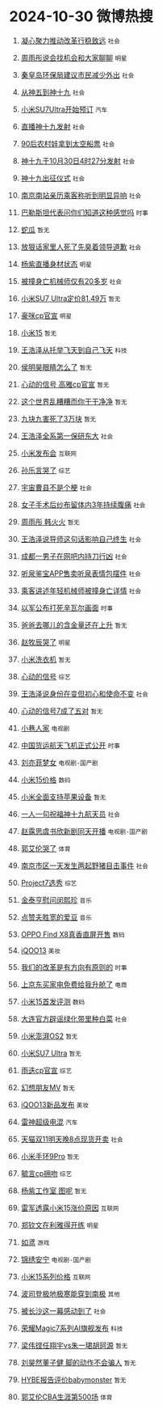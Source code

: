# 2024-10-30 微博热搜 
1. [凝心聚力推动改革行稳致远](https://m.weibo.cn/search?containerid=100103type%3D1%26t%3D10%26q%3D%23%E5%87%9D%E5%BF%83%E8%81%9A%E5%8A%9B%E6%8E%A8%E5%8A%A8%E6%94%B9%E9%9D%A9%E8%A1%8C%E7%A8%B3%E8%87%B4%E8%BF%9C%23&stream_entry_id=51&isnewpage=1&extparam=seat%3D1%26cate%3D10103%26q%3D%2523%25E5%2587%259D%25E5%25BF%2583%25E8%2581%259A%25E5%258A%259B%25E6%258E%25A8%25E5%258A%25A8%25E6%2594%25B9%25E9%259D%25A9%25E8%25A1%258C%25E7%25A8%25B3%25E8%2587%25B4%25E8%25BF%259C%2523%26dgr%3D0%26pos%3D0%26filter_type%3Drealtimehot%26stream_entry_id%3D51%26c_type%3D51%26display_time%3D1730229821%26pre_seqid%3D173022982194701241512137) `社会` 

2. [周雨彤说会找机会和大家聊聊](https://m.weibo.cn/search?containerid=100103type%3D1%26t%3D10%26q%3D%E5%91%A8%E9%9B%A8%E5%BD%A4%E8%AF%B4%E4%BC%9A%E6%89%BE%E6%9C%BA%E4%BC%9A%E5%92%8C%E5%A4%A7%E5%AE%B6%E8%81%8A%E8%81%8A&stream_entry_id=31&isnewpage=1&extparam=seat%3D1%26flag%3D2%26filter_type%3Drealtimehot%26c_type%3D31%26q%3D%25E5%2591%25A8%25E9%259B%25A8%25E5%25BD%25A4%25E8%25AF%25B4%25E4%25BC%259A%25E6%2589%25BE%25E6%259C%25BA%25E4%25BC%259A%25E5%2592%258C%25E5%25A4%25A7%25E5%25AE%25B6%25E8%2581%258A%25E8%2581%258A%26stream_entry_id%3D31%26cate%3D5001%26dgr%3D0%26realpos%3D1%26lcate%3D5001%26pos%3D0%26band_rank%3D1%26display_time%3D1730229821%26pre_seqid%3D173022982194701241512137) `明星` 

3. [秦皇岛环保局建议市民减少外出](https://m.weibo.cn/search?containerid=100103type%3D1%26t%3D10%26q%3D%23%E7%A7%A6%E7%9A%87%E5%B2%9B%E7%8E%AF%E4%BF%9D%E5%B1%80%E5%BB%BA%E8%AE%AE%E5%B8%82%E6%B0%91%E5%87%8F%E5%B0%91%E5%A4%96%E5%87%BA%23&stream_entry_id=31&isnewpage=1&extparam=seat%3D1%26flag%3D2%26filter_type%3Drealtimehot%26c_type%3D31%26q%3D%2523%25E7%25A7%25A6%25E7%259A%2587%25E5%25B2%259B%25E7%258E%25AF%25E4%25BF%259D%25E5%25B1%2580%25E5%25BB%25BA%25E8%25AE%25AE%25E5%25B8%2582%25E6%25B0%2591%25E5%2587%258F%25E5%25B0%2591%25E5%25A4%2596%25E5%2587%25BA%2523%26stream_entry_id%3D31%26cate%3D5001%26dgr%3D0%26realpos%3D2%26lcate%3D5001%26pos%3D1%26band_rank%3D2%26display_time%3D1730229821%26pre_seqid%3D173022982194701241512137) `社会` 

4. [从神五到神十九](https://m.weibo.cn/search?containerid=100103type%3D1%26t%3D10%26q%3D%23%E4%BB%8E%E7%A5%9E%E4%BA%94%E5%88%B0%E7%A5%9E%E5%8D%81%E4%B9%9D%23&stream_entry_id=31&isnewpage=1&extparam=seat%3D1%26flag%3D0%26filter_type%3Drealtimehot%26c_type%3D31%26q%3D%2523%25E4%25BB%258E%25E7%25A5%259E%25E4%25BA%2594%25E5%2588%25B0%25E7%25A5%259E%25E5%258D%2581%25E4%25B9%259D%2523%26stream_entry_id%3D31%26cate%3D5001%26dgr%3D0%26realpos%3D3%26lcate%3D5001%26pos%3D2%26band_rank%3D3%26display_time%3D1730229821%26pre_seqid%3D173022982194701241512137) `社会` 

5. [小米SU7Ultra开始预订](https://m.weibo.cn/search?containerid=100103type%3D1%26t%3D10%26q%3D%23%E5%B0%8F%E7%B1%B3SU7Ultra%E5%BC%80%E5%A7%8B%E9%A2%84%E8%AE%A2%23&stream_entry_id=31&isnewpage=1&extparam=seat%3D1%26topic_ad%3D1%26is_ad_pos%3D1%26filter_type%3Drealtimehot%26c_type%3D31%26adid%3D262510%26stream_entry_id%3D31%26cate%3D5001%26dgr%3D0%26lcate%3D5001%26q%3D%2523%25E5%25B0%258F%25E7%25B1%25B3SU7Ultra%25E5%25BC%2580%25E5%25A7%258B%25E9%25A2%2584%25E8%25AE%25A2%2523%26pos%3D3%26band_rank%3D4%26display_time%3D1730229821%26pre_seqid%3D173022982194701241512137) `汽车` 

6. [直播神十九发射](https://m.weibo.cn/search?containerid=100103type%3D1%26t%3D10%26q%3D%23%E7%9B%B4%E6%92%AD%E7%A5%9E%E5%8D%81%E4%B9%9D%E5%8F%91%E5%B0%84%23&stream_entry_id=31&isnewpage=1&extparam=seat%3D1%26flag%3D0%26filter_type%3Drealtimehot%26c_type%3D31%26q%3D%2523%25E7%259B%25B4%25E6%2592%25AD%25E7%25A5%259E%25E5%258D%2581%25E4%25B9%259D%25E5%258F%2591%25E5%25B0%2584%2523%26stream_entry_id%3D31%26cate%3D5001%26dgr%3D0%26realpos%3D4%26lcate%3D5001%26pos%3D4%26band_rank%3D4%26display_time%3D1730229821%26pre_seqid%3D173022982194701241512137) `社会` 

7. [90后农村娃拿到太空船票](https://m.weibo.cn/search?containerid=100103type%3D1%26t%3D10%26q%3D%2390%E5%90%8E%E5%86%9C%E6%9D%91%E5%A8%83%E6%8B%BF%E5%88%B0%E5%A4%AA%E7%A9%BA%E8%88%B9%E7%A5%A8%23&stream_entry_id=31&isnewpage=1&extparam=seat%3D1%26flag%3D0%26filter_type%3Drealtimehot%26c_type%3D31%26q%3D%252390%25E5%2590%258E%25E5%2586%259C%25E6%259D%2591%25E5%25A8%2583%25E6%258B%25BF%25E5%2588%25B0%25E5%25A4%25AA%25E7%25A9%25BA%25E8%2588%25B9%25E7%25A5%25A8%2523%26stream_entry_id%3D31%26cate%3D5001%26dgr%3D0%26realpos%3D5%26lcate%3D5001%26pos%3D5%26band_rank%3D5%26display_time%3D1730229821%26pre_seqid%3D173022982194701241512137) `社会` 

8. [神十九于10月30日4时27分发射](https://m.weibo.cn/search?containerid=100103type%3D1%26t%3D10%26q%3D%23%E7%A5%9E%E5%8D%81%E4%B9%9D%E4%BA%8E10%E6%9C%8830%E6%97%A54%E6%97%B627%E5%88%86%E5%8F%91%E5%B0%84%23&stream_entry_id=31&isnewpage=1&extparam=seat%3D1%26flag%3D0%26filter_type%3Drealtimehot%26c_type%3D31%26q%3D%2523%25E7%25A5%259E%25E5%258D%2581%25E4%25B9%259D%25E4%25BA%258E10%25E6%259C%258830%25E6%2597%25A54%25E6%2597%25B627%25E5%2588%2586%25E5%258F%2591%25E5%25B0%2584%2523%26stream_entry_id%3D31%26cate%3D5001%26dgr%3D0%26realpos%3D6%26lcate%3D5001%26pos%3D6%26band_rank%3D6%26display_time%3D1730229821%26pre_seqid%3D173022982194701241512137) `社会` 

9. [神十九出征仪式](https://m.weibo.cn/search?containerid=100103type%3D1%26t%3D10%26q%3D%23%E7%A5%9E%E5%8D%81%E4%B9%9D%E5%87%BA%E5%BE%81%E4%BB%AA%E5%BC%8F%23&stream_entry_id=31&isnewpage=1&extparam=seat%3D1%26flag%3D0%26filter_type%3Drealtimehot%26c_type%3D31%26q%3D%2523%25E7%25A5%259E%25E5%258D%2581%25E4%25B9%259D%25E5%2587%25BA%25E5%25BE%2581%25E4%25BB%25AA%25E5%25BC%258F%2523%26stream_entry_id%3D31%26cate%3D5001%26dgr%3D0%26realpos%3D7%26lcate%3D5001%26pos%3D7%26band_rank%3D7%26display_time%3D1730229821%26pre_seqid%3D173022982194701241512137) `社会` 

10. [南京南站亲历乘客称听到明显异响](https://m.weibo.cn/search?containerid=100103type%3D1%26t%3D10%26q%3D%23%E5%8D%97%E4%BA%AC%E5%8D%97%E7%AB%99%E4%BA%B2%E5%8E%86%E4%B9%98%E5%AE%A2%E7%A7%B0%E5%90%AC%E5%88%B0%E6%98%8E%E6%98%BE%E5%BC%82%E5%93%8D%23&stream_entry_id=31&isnewpage=1&extparam=seat%3D1%26flag%3D0%26filter_type%3Drealtimehot%26c_type%3D31%26q%3D%2523%25E5%258D%2597%25E4%25BA%25AC%25E5%258D%2597%25E7%25AB%2599%25E4%25BA%25B2%25E5%258E%2586%25E4%25B9%2598%25E5%25AE%25A2%25E7%25A7%25B0%25E5%2590%25AC%25E5%2588%25B0%25E6%2598%258E%25E6%2598%25BE%25E5%25BC%2582%25E5%2593%258D%2523%26stream_entry_id%3D31%26cate%3D5001%26dgr%3D0%26realpos%3D8%26lcate%3D5001%26pos%3D8%26band_rank%3D8%26display_time%3D1730229821%26pre_seqid%3D173022982194701241512137) `社会` 

11. [巴勒斯坦代表问你们知道这种感觉吗](https://m.weibo.cn/search?containerid=100103type%3D1%26t%3D10%26q%3D%23%E5%B7%B4%E5%8B%92%E6%96%AF%E5%9D%A6%E4%BB%A3%E8%A1%A8%E9%97%AE%E4%BD%A0%E4%BB%AC%E7%9F%A5%E9%81%93%E8%BF%99%E7%A7%8D%E6%84%9F%E8%A7%89%E5%90%97%23&stream_entry_id=31&isnewpage=1&extparam=seat%3D1%26flag%3D0%26filter_type%3Drealtimehot%26c_type%3D31%26q%3D%2523%25E5%25B7%25B4%25E5%258B%2592%25E6%2596%25AF%25E5%259D%25A6%25E4%25BB%25A3%25E8%25A1%25A8%25E9%2597%25AE%25E4%25BD%25A0%25E4%25BB%25AC%25E7%259F%25A5%25E9%2581%2593%25E8%25BF%2599%25E7%25A7%258D%25E6%2584%259F%25E8%25A7%2589%25E5%2590%2597%2523%26stream_entry_id%3D31%26cate%3D5001%26dgr%3D0%26realpos%3D9%26lcate%3D5001%26pos%3D9%26band_rank%3D9%26display_time%3D1730229821%26pre_seqid%3D173022982194701241512137) `时事` 

12. [蛇瓜](https://m.weibo.cn/search?containerid=100103type%3D1%26t%3D10%26q%3D%E8%9B%87%E7%93%9C&stream_entry_id=31&isnewpage=1&extparam=seat%3D1%26flag%3D0%26filter_type%3Drealtimehot%26c_type%3D31%26q%3D%25E8%259B%2587%25E7%2593%259C%26stream_entry_id%3D31%26cate%3D5001%26dgr%3D0%26realpos%3D10%26lcate%3D5001%26pos%3D10%26band_rank%3D10%26display_time%3D1730229821%26pre_seqid%3D173022982194701241512137) `暂无` 

13. [放狠话家里人死了先臭着领导道歉](https://m.weibo.cn/search?containerid=100103type%3D1%26t%3D10%26q%3D%23%E6%94%BE%E7%8B%A0%E8%AF%9D%E5%AE%B6%E9%87%8C%E4%BA%BA%E6%AD%BB%E4%BA%86%E5%85%88%E8%87%AD%E7%9D%80%E9%A2%86%E5%AF%BC%E9%81%93%E6%AD%89%23&stream_entry_id=31&isnewpage=1&extparam=seat%3D1%26flag%3D2%26filter_type%3Drealtimehot%26c_type%3D31%26q%3D%2523%25E6%2594%25BE%25E7%258B%25A0%25E8%25AF%259D%25E5%25AE%25B6%25E9%2587%258C%25E4%25BA%25BA%25E6%25AD%25BB%25E4%25BA%2586%25E5%2585%2588%25E8%2587%25AD%25E7%259D%2580%25E9%25A2%2586%25E5%25AF%25BC%25E9%2581%2593%25E6%25AD%2589%2523%26stream_entry_id%3D31%26cate%3D5001%26dgr%3D0%26realpos%3D11%26lcate%3D5001%26pos%3D11%26band_rank%3D11%26display_time%3D1730229821%26pre_seqid%3D173022982194701241512137) `社会` 

14. [杨紫直播身材状态](https://m.weibo.cn/search?containerid=100103type%3D1%26t%3D10%26q%3D%23%E6%9D%A8%E7%B4%AB%E7%9B%B4%E6%92%AD%E8%BA%AB%E6%9D%90%E7%8A%B6%E6%80%81%23&stream_entry_id=31&isnewpage=1&extparam=seat%3D1%26flag%3D2%26filter_type%3Drealtimehot%26c_type%3D31%26q%3D%2523%25E6%259D%25A8%25E7%25B4%25AB%25E7%259B%25B4%25E6%2592%25AD%25E8%25BA%25AB%25E6%259D%2590%25E7%258A%25B6%25E6%2580%2581%2523%26stream_entry_id%3D31%26cate%3D5001%26dgr%3D0%26realpos%3D12%26lcate%3D5001%26pos%3D12%26band_rank%3D12%26display_time%3D1730229821%26pre_seqid%3D173022982194701241512137) `明星` 

15. [被撞身亡机械师仅有20多岁](https://m.weibo.cn/search?containerid=100103type%3D1%26t%3D10%26q%3D%23%E8%A2%AB%E6%92%9E%E8%BA%AB%E4%BA%A1%E6%9C%BA%E6%A2%B0%E5%B8%88%E4%BB%85%E6%9C%8920%E5%A4%9A%E5%B2%81%23&stream_entry_id=31&isnewpage=1&extparam=seat%3D1%26flag%3D2%26filter_type%3Drealtimehot%26c_type%3D31%26q%3D%2523%25E8%25A2%25AB%25E6%2592%259E%25E8%25BA%25AB%25E4%25BA%25A1%25E6%259C%25BA%25E6%25A2%25B0%25E5%25B8%2588%25E4%25BB%2585%25E6%259C%258920%25E5%25A4%259A%25E5%25B2%2581%2523%26stream_entry_id%3D31%26cate%3D5001%26dgr%3D0%26realpos%3D13%26lcate%3D5001%26pos%3D13%26band_rank%3D13%26display_time%3D1730229821%26pre_seqid%3D173022982194701241512137) `社会` 

16. [小米SU7 Ultra定价81.49万](https://m.weibo.cn/search?containerid=100103type%3D1%26t%3D10%26q%3D%E5%B0%8F%E7%B1%B3SU7+Ultra%E5%AE%9A%E4%BB%B781.49%E4%B8%87&stream_entry_id=31&isnewpage=1&extparam=seat%3D1%26flag%3D0%26filter_type%3Drealtimehot%26c_type%3D31%26q%3D%25E5%25B0%258F%25E7%25B1%25B3SU7%2520Ultra%25E5%25AE%259A%25E4%25BB%25B781.49%25E4%25B8%2587%26stream_entry_id%3D31%26cate%3D5001%26dgr%3D0%26realpos%3D14%26lcate%3D5001%26pos%3D14%26band_rank%3D14%26display_time%3D1730229821%26pre_seqid%3D173022982194701241512137) `暂无` 

17. [豪咪cp官宣](https://m.weibo.cn/search?containerid=100103type%3D1%26t%3D10%26q%3D%23%E8%B1%AA%E5%92%AAcp%E5%AE%98%E5%AE%A3%23&stream_entry_id=31&isnewpage=1&extparam=seat%3D1%26flag%3D0%26filter_type%3Drealtimehot%26c_type%3D31%26q%3D%2523%25E8%25B1%25AA%25E5%2592%25AAcp%25E5%25AE%2598%25E5%25AE%25A3%2523%26stream_entry_id%3D31%26cate%3D5001%26dgr%3D0%26realpos%3D15%26lcate%3D5001%26pos%3D15%26band_rank%3D15%26display_time%3D1730229821%26pre_seqid%3D173022982194701241512137) `明星` 

18. [小米15](https://m.weibo.cn/search?containerid=100103type%3D1%26t%3D10%26q%3D%23%E5%B0%8F%E7%B1%B315%23&stream_entry_id=31&isnewpage=1&extparam=seat%3D1%26flag%3D0%26filter_type%3Drealtimehot%26c_type%3D31%26q%3D%2523%25E5%25B0%258F%25E7%25B1%25B315%2523%26stream_entry_id%3D31%26cate%3D5001%26dgr%3D0%26realpos%3D16%26lcate%3D5001%26pos%3D16%26band_rank%3D16%26display_time%3D1730229821%26pre_seqid%3D173022982194701241512137) `暂无` 

19. [王浩泽从托举飞天到自己飞天](https://m.weibo.cn/search?containerid=100103type%3D1%26t%3D10%26q%3D%23%E7%8E%8B%E6%B5%A9%E6%B3%BD%E4%BB%8E%E6%89%98%E4%B8%BE%E9%A3%9E%E5%A4%A9%E5%88%B0%E8%87%AA%E5%B7%B1%E9%A3%9E%E5%A4%A9%23&stream_entry_id=31&isnewpage=1&extparam=seat%3D1%26flag%3D1%26filter_type%3Drealtimehot%26c_type%3D31%26q%3D%2523%25E7%258E%258B%25E6%25B5%25A9%25E6%25B3%25BD%25E4%25BB%258E%25E6%2589%2598%25E4%25B8%25BE%25E9%25A3%259E%25E5%25A4%25A9%25E5%2588%25B0%25E8%2587%25AA%25E5%25B7%25B1%25E9%25A3%259E%25E5%25A4%25A9%2523%26stream_entry_id%3D31%26cate%3D5001%26dgr%3D0%26realpos%3D17%26lcate%3D5001%26pos%3D17%26band_rank%3D17%26display_time%3D1730229821%26pre_seqid%3D173022982194701241512137) `科技` 

20. [侯明昊眼睛怎么了](https://m.weibo.cn/search?containerid=100103type%3D1%26t%3D10%26q%3D%E4%BE%AF%E6%98%8E%E6%98%8A%E7%9C%BC%E7%9D%9B%E6%80%8E%E4%B9%88%E4%BA%86&stream_entry_id=31&isnewpage=1&extparam=seat%3D1%26flag%3D0%26filter_type%3Drealtimehot%26c_type%3D31%26q%3D%25E4%25BE%25AF%25E6%2598%258E%25E6%2598%258A%25E7%259C%25BC%25E7%259D%259B%25E6%2580%258E%25E4%25B9%2588%25E4%25BA%2586%26stream_entry_id%3D31%26cate%3D5001%26dgr%3D0%26realpos%3D18%26lcate%3D5001%26pos%3D18%26band_rank%3D18%26display_time%3D1730229821%26pre_seqid%3D173022982194701241512137) `暂无` 

21. [心动的信号 高雅cp官宣](https://m.weibo.cn/search?containerid=100103type%3D1%26t%3D10%26q%3D%E5%BF%83%E5%8A%A8%E7%9A%84%E4%BF%A1%E5%8F%B7+%E9%AB%98%E9%9B%85cp%E5%AE%98%E5%AE%A3&stream_entry_id=31&isnewpage=1&extparam=seat%3D1%26flag%3D0%26filter_type%3Drealtimehot%26c_type%3D31%26q%3D%25E5%25BF%2583%25E5%258A%25A8%25E7%259A%2584%25E4%25BF%25A1%25E5%258F%25B7%2520%25E9%25AB%2598%25E9%259B%2585cp%25E5%25AE%2598%25E5%25AE%25A3%26stream_entry_id%3D31%26cate%3D5001%26dgr%3D0%26realpos%3D19%26lcate%3D5001%26pos%3D19%26band_rank%3D19%26display_time%3D1730229821%26pre_seqid%3D173022982194701241512137) `暂无` 

22. [这个世界乱糟糟而你干干净净](https://m.weibo.cn/search?containerid=100103type%3D1%26t%3D10%26q%3D%23%E8%BF%99%E4%B8%AA%E4%B8%96%E7%95%8C%E4%B9%B1%E7%B3%9F%E7%B3%9F%E8%80%8C%E4%BD%A0%E5%B9%B2%E5%B9%B2%E5%87%80%E5%87%80%23&stream_entry_id=31&isnewpage=1&extparam=seat%3D1%26flag%3D0%26filter_type%3Drealtimehot%26c_type%3D31%26q%3D%2523%25E8%25BF%2599%25E4%25B8%25AA%25E4%25B8%2596%25E7%2595%258C%25E4%25B9%25B1%25E7%25B3%259F%25E7%25B3%259F%25E8%2580%258C%25E4%25BD%25A0%25E5%25B9%25B2%25E5%25B9%25B2%25E5%2587%2580%25E5%2587%2580%2523%26stream_entry_id%3D31%26cate%3D5001%26dgr%3D0%26realpos%3D20%26lcate%3D5001%26pos%3D20%26band_rank%3D20%26display_time%3D1730229821%26pre_seqid%3D173022982194701241512137) `暂无` 

23. [九块九害死了3万块](https://m.weibo.cn/search?containerid=100103type%3D1%26t%3D10%26q%3D%E4%B9%9D%E5%9D%97%E4%B9%9D%E5%AE%B3%E6%AD%BB%E4%BA%863%E4%B8%87%E5%9D%97&stream_entry_id=31&isnewpage=1&extparam=seat%3D1%26flag%3D0%26filter_type%3Drealtimehot%26c_type%3D31%26q%3D%25E4%25B9%259D%25E5%259D%2597%25E4%25B9%259D%25E5%25AE%25B3%25E6%25AD%25BB%25E4%25BA%25863%25E4%25B8%2587%25E5%259D%2597%26stream_entry_id%3D31%26cate%3D5001%26dgr%3D0%26realpos%3D21%26lcate%3D5001%26pos%3D21%26band_rank%3D21%26display_time%3D1730229821%26pre_seqid%3D173022982194701241512137) `暂无` 

24. [王浩泽全系第一保研东大](https://m.weibo.cn/search?containerid=100103type%3D1%26t%3D10%26q%3D%23%E7%8E%8B%E6%B5%A9%E6%B3%BD%E5%85%A8%E7%B3%BB%E7%AC%AC%E4%B8%80%E4%BF%9D%E7%A0%94%E4%B8%9C%E5%A4%A7%23&stream_entry_id=31&isnewpage=1&extparam=seat%3D1%26flag%3D0%26filter_type%3Drealtimehot%26c_type%3D31%26q%3D%2523%25E7%258E%258B%25E6%25B5%25A9%25E6%25B3%25BD%25E5%2585%25A8%25E7%25B3%25BB%25E7%25AC%25AC%25E4%25B8%2580%25E4%25BF%259D%25E7%25A0%2594%25E4%25B8%259C%25E5%25A4%25A7%2523%26stream_entry_id%3D31%26cate%3D5001%26dgr%3D0%26realpos%3D22%26lcate%3D5001%26pos%3D22%26band_rank%3D22%26display_time%3D1730229821%26pre_seqid%3D173022982194701241512137) `社会` 

25. [小米发布会](https://m.weibo.cn/search?containerid=100103type%3D1%26t%3D10%26q%3D%E5%B0%8F%E7%B1%B3%E5%8F%91%E5%B8%83%E4%BC%9A&stream_entry_id=31&isnewpage=1&extparam=seat%3D1%26flag%3D0%26filter_type%3Drealtimehot%26c_type%3D31%26q%3D%25E5%25B0%258F%25E7%25B1%25B3%25E5%258F%2591%25E5%25B8%2583%25E4%25BC%259A%26stream_entry_id%3D31%26cate%3D5001%26dgr%3D0%26realpos%3D23%26lcate%3D5001%26pos%3D23%26band_rank%3D23%26display_time%3D1730229821%26pre_seqid%3D173022982194701241512137) `互联网` 

26. [孙乐言哭了](https://m.weibo.cn/search?containerid=100103type%3D1%26t%3D10%26q%3D%23%E5%AD%99%E4%B9%90%E8%A8%80%E5%93%AD%E4%BA%86%23&stream_entry_id=31&isnewpage=1&extparam=seat%3D1%26flag%3D0%26filter_type%3Drealtimehot%26c_type%3D31%26q%3D%2523%25E5%25AD%2599%25E4%25B9%2590%25E8%25A8%2580%25E5%2593%25AD%25E4%25BA%2586%2523%26stream_entry_id%3D31%26cate%3D5001%26dgr%3D0%26realpos%3D24%26lcate%3D5001%26pos%3D24%26band_rank%3D24%26display_time%3D1730229821%26pre_seqid%3D173022982194701241512137) `综艺` 

27. [宇宙曹县不是个梗](https://m.weibo.cn/search?containerid=100103type%3D1%26t%3D10%26q%3D%23%E5%AE%87%E5%AE%99%E6%9B%B9%E5%8E%BF%E4%B8%8D%E6%98%AF%E4%B8%AA%E6%A2%97%23&stream_entry_id=31&isnewpage=1&extparam=seat%3D1%26flag%3D0%26filter_type%3Drealtimehot%26c_type%3D31%26q%3D%2523%25E5%25AE%2587%25E5%25AE%2599%25E6%259B%25B9%25E5%258E%25BF%25E4%25B8%258D%25E6%2598%25AF%25E4%25B8%25AA%25E6%25A2%2597%2523%26stream_entry_id%3D31%26cate%3D5001%26dgr%3D0%26realpos%3D25%26lcate%3D5001%26pos%3D25%26band_rank%3D25%26display_time%3D1730229821%26pre_seqid%3D173022982194701241512137) `社会` 

28. [女子手术后纱布留体内3年持续腹痛](https://m.weibo.cn/search?containerid=100103type%3D1%26t%3D10%26q%3D%23%E5%A5%B3%E5%AD%90%E6%89%8B%E6%9C%AF%E5%90%8E%E7%BA%B1%E5%B8%83%E7%95%99%E4%BD%93%E5%86%853%E5%B9%B4%E6%8C%81%E7%BB%AD%E8%85%B9%E7%97%9B%23&stream_entry_id=31&isnewpage=1&extparam=seat%3D1%26flag%3D0%26filter_type%3Drealtimehot%26c_type%3D31%26q%3D%2523%25E5%25A5%25B3%25E5%25AD%2590%25E6%2589%258B%25E6%259C%25AF%25E5%2590%258E%25E7%25BA%25B1%25E5%25B8%2583%25E7%2595%2599%25E4%25BD%2593%25E5%2586%25853%25E5%25B9%25B4%25E6%258C%2581%25E7%25BB%25AD%25E8%2585%25B9%25E7%2597%259B%2523%26stream_entry_id%3D31%26cate%3D5001%26dgr%3D0%26realpos%3D26%26lcate%3D5001%26pos%3D26%26band_rank%3D26%26display_time%3D1730229821%26pre_seqid%3D173022982194701241512137) `社会` 

29. [周雨彤 韩火火](https://m.weibo.cn/search?containerid=100103type%3D1%26t%3D10%26q%3D%E5%91%A8%E9%9B%A8%E5%BD%A4+%E9%9F%A9%E7%81%AB%E7%81%AB&stream_entry_id=31&isnewpage=1&extparam=seat%3D1%26flag%3D0%26filter_type%3Drealtimehot%26c_type%3D31%26q%3D%25E5%2591%25A8%25E9%259B%25A8%25E5%25BD%25A4%2520%25E9%259F%25A9%25E7%2581%25AB%25E7%2581%25AB%26stream_entry_id%3D31%26cate%3D5001%26dgr%3D0%26realpos%3D27%26lcate%3D5001%26pos%3D27%26band_rank%3D27%26display_time%3D1730229821%26pre_seqid%3D173022982194701241512137) `暂无` 

30. [王浩泽说导师这句话影响自己终生](https://m.weibo.cn/search?containerid=100103type%3D1%26t%3D10%26q%3D%23%E7%8E%8B%E6%B5%A9%E6%B3%BD%E8%AF%B4%E5%AF%BC%E5%B8%88%E8%BF%99%E5%8F%A5%E8%AF%9D%E5%BD%B1%E5%93%8D%E8%87%AA%E5%B7%B1%E7%BB%88%E7%94%9F%23&stream_entry_id=31&isnewpage=1&extparam=seat%3D1%26flag%3D1%26filter_type%3Drealtimehot%26c_type%3D31%26q%3D%2523%25E7%258E%258B%25E6%25B5%25A9%25E6%25B3%25BD%25E8%25AF%25B4%25E5%25AF%25BC%25E5%25B8%2588%25E8%25BF%2599%25E5%258F%25A5%25E8%25AF%259D%25E5%25BD%25B1%25E5%2593%258D%25E8%2587%25AA%25E5%25B7%25B1%25E7%25BB%2588%25E7%2594%259F%2523%26stream_entry_id%3D31%26cate%3D5001%26dgr%3D0%26realpos%3D28%26lcate%3D5001%26pos%3D28%26band_rank%3D28%26display_time%3D1730229821%26pre_seqid%3D173022982194701241512137) `社会` 

31. [成都一男子在网吧内持刀行凶](https://m.weibo.cn/search?containerid=100103type%3D1%26t%3D10%26q%3D%23%E6%88%90%E9%83%BD%E4%B8%80%E7%94%B7%E5%AD%90%E5%9C%A8%E7%BD%91%E5%90%A7%E5%86%85%E6%8C%81%E5%88%80%E8%A1%8C%E5%87%B6%23&stream_entry_id=31&isnewpage=1&extparam=seat%3D1%26flag%3D0%26filter_type%3Drealtimehot%26c_type%3D31%26q%3D%2523%25E6%2588%2590%25E9%2583%25BD%25E4%25B8%2580%25E7%2594%25B7%25E5%25AD%2590%25E5%259C%25A8%25E7%25BD%2591%25E5%2590%25A7%25E5%2586%2585%25E6%258C%2581%25E5%2588%2580%25E8%25A1%258C%25E5%2587%25B6%2523%26stream_entry_id%3D31%26cate%3D5001%26dgr%3D0%26realpos%3D29%26lcate%3D5001%26pos%3D29%26band_rank%3D29%26display_time%3D1730229821%26pre_seqid%3D173022982194701241512137) `社会` 

32. [听泉鉴宝APP售卖听泉表情包摆件](https://m.weibo.cn/search?containerid=100103type%3D1%26t%3D10%26q%3D%23%E5%90%AC%E6%B3%89%E9%89%B4%E5%AE%9DAPP%E5%94%AE%E5%8D%96%E5%90%AC%E6%B3%89%E8%A1%A8%E6%83%85%E5%8C%85%E6%91%86%E4%BB%B6%23&stream_entry_id=31&isnewpage=1&extparam=seat%3D1%26flag%3D1%26filter_type%3Drealtimehot%26c_type%3D31%26q%3D%2523%25E5%2590%25AC%25E6%25B3%2589%25E9%2589%25B4%25E5%25AE%259DAPP%25E5%2594%25AE%25E5%258D%2596%25E5%2590%25AC%25E6%25B3%2589%25E8%25A1%25A8%25E6%2583%2585%25E5%258C%2585%25E6%2591%2586%25E4%25BB%25B6%2523%26stream_entry_id%3D31%26cate%3D5001%26dgr%3D0%26realpos%3D30%26lcate%3D5001%26pos%3D30%26band_rank%3D30%26display_time%3D1730229821%26pre_seqid%3D173022982194701241512137) `社会` 

33. [乘客讲述年轻机械师被撞身亡详情](https://m.weibo.cn/search?containerid=100103type%3D1%26t%3D10%26q%3D%23%E4%B9%98%E5%AE%A2%E8%AE%B2%E8%BF%B0%E5%B9%B4%E8%BD%BB%E6%9C%BA%E6%A2%B0%E5%B8%88%E8%A2%AB%E6%92%9E%E8%BA%AB%E4%BA%A1%E8%AF%A6%E6%83%85%23&stream_entry_id=31&isnewpage=1&extparam=seat%3D1%26flag%3D0%26filter_type%3Drealtimehot%26c_type%3D31%26q%3D%2523%25E4%25B9%2598%25E5%25AE%25A2%25E8%25AE%25B2%25E8%25BF%25B0%25E5%25B9%25B4%25E8%25BD%25BB%25E6%259C%25BA%25E6%25A2%25B0%25E5%25B8%2588%25E8%25A2%25AB%25E6%2592%259E%25E8%25BA%25AB%25E4%25BA%25A1%25E8%25AF%25A6%25E6%2583%2585%2523%26stream_entry_id%3D31%26cate%3D5001%26dgr%3D0%26realpos%3D31%26lcate%3D5001%26pos%3D31%26band_rank%3D31%26display_time%3D1730229821%26pre_seqid%3D173022982194701241512137) `社会` 

34. [以军公布打死辛瓦尔画面](https://m.weibo.cn/search?containerid=100103type%3D1%26t%3D10%26q%3D%23%E4%BB%A5%E5%86%9B%E5%85%AC%E5%B8%83%E6%89%93%E6%AD%BB%E8%BE%9B%E7%93%A6%E5%B0%94%E7%94%BB%E9%9D%A2%23&stream_entry_id=31&isnewpage=1&extparam=seat%3D1%26flag%3D1%26filter_type%3Drealtimehot%26c_type%3D31%26q%3D%2523%25E4%25BB%25A5%25E5%2586%259B%25E5%2585%25AC%25E5%25B8%2583%25E6%2589%2593%25E6%25AD%25BB%25E8%25BE%259B%25E7%2593%25A6%25E5%25B0%2594%25E7%2594%25BB%25E9%259D%25A2%2523%26stream_entry_id%3D31%26cate%3D5001%26dgr%3D0%26realpos%3D32%26lcate%3D5001%26pos%3D32%26band_rank%3D32%26display_time%3D1730229821%26pre_seqid%3D173022982194701241512137) `时事` 

35. [爸爸去哪儿的含金量还在上升](https://m.weibo.cn/search?containerid=100103type%3D1%26t%3D10%26q%3D%E7%88%B8%E7%88%B8%E5%8E%BB%E5%93%AA%E5%84%BF%E7%9A%84%E5%90%AB%E9%87%91%E9%87%8F%E8%BF%98%E5%9C%A8%E4%B8%8A%E5%8D%87&stream_entry_id=31&isnewpage=1&extparam=seat%3D1%26flag%3D0%26filter_type%3Drealtimehot%26c_type%3D31%26q%3D%25E7%2588%25B8%25E7%2588%25B8%25E5%258E%25BB%25E5%2593%25AA%25E5%2584%25BF%25E7%259A%2584%25E5%2590%25AB%25E9%2587%2591%25E9%2587%258F%25E8%25BF%2598%25E5%259C%25A8%25E4%25B8%258A%25E5%258D%2587%26stream_entry_id%3D31%26cate%3D5001%26dgr%3D0%26realpos%3D33%26lcate%3D5001%26pos%3D33%26band_rank%3D33%26display_time%3D1730229821%26pre_seqid%3D173022982194701241512137) `暂无` 

36. [赵牧辰哭了](https://m.weibo.cn/search?containerid=100103type%3D1%26t%3D10%26q%3D%23%E8%B5%B5%E7%89%A7%E8%BE%B0%E5%93%AD%E4%BA%86%23&stream_entry_id=31&isnewpage=1&extparam=seat%3D1%26flag%3D0%26filter_type%3Drealtimehot%26c_type%3D31%26q%3D%2523%25E8%25B5%25B5%25E7%2589%25A7%25E8%25BE%25B0%25E5%2593%25AD%25E4%25BA%2586%2523%26stream_entry_id%3D31%26cate%3D5001%26dgr%3D0%26realpos%3D34%26lcate%3D5001%26pos%3D34%26band_rank%3D34%26display_time%3D1730229821%26pre_seqid%3D173022982194701241512137) `明星` 

37. [小米洗衣机](https://m.weibo.cn/search?containerid=100103type%3D1%26t%3D10%26q%3D%E5%B0%8F%E7%B1%B3%E6%B4%97%E8%A1%A3%E6%9C%BA&stream_entry_id=31&isnewpage=1&extparam=seat%3D1%26flag%3D0%26filter_type%3Drealtimehot%26c_type%3D31%26q%3D%25E5%25B0%258F%25E7%25B1%25B3%25E6%25B4%2597%25E8%25A1%25A3%25E6%259C%25BA%26stream_entry_id%3D31%26cate%3D5001%26dgr%3D0%26realpos%3D35%26lcate%3D5001%26pos%3D35%26band_rank%3D35%26display_time%3D1730229821%26pre_seqid%3D173022982194701241512137) `暂无` 

38. [心动的信号](https://m.weibo.cn/search?containerid=100103type%3D1%26t%3D10%26q%3D%E5%BF%83%E5%8A%A8%E7%9A%84%E4%BF%A1%E5%8F%B7&stream_entry_id=31&isnewpage=1&extparam=seat%3D1%26flag%3D0%26filter_type%3Drealtimehot%26c_type%3D31%26q%3D%25E5%25BF%2583%25E5%258A%25A8%25E7%259A%2584%25E4%25BF%25A1%25E5%258F%25B7%26stream_entry_id%3D31%26cate%3D5001%26dgr%3D0%26realpos%3D36%26lcate%3D5001%26pos%3D36%26band_rank%3D36%26display_time%3D1730229821%26pre_seqid%3D173022982194701241512137) `综艺` 

39. [王浩泽说身份在变但初心和使命不变](https://m.weibo.cn/search?containerid=100103type%3D1%26t%3D10%26q%3D%23%E7%8E%8B%E6%B5%A9%E6%B3%BD%E8%AF%B4%E8%BA%AB%E4%BB%BD%E5%9C%A8%E5%8F%98%E4%BD%86%E5%88%9D%E5%BF%83%E5%92%8C%E4%BD%BF%E5%91%BD%E4%B8%8D%E5%8F%98%23&stream_entry_id=31&isnewpage=1&extparam=seat%3D1%26flag%3D0%26filter_type%3Drealtimehot%26c_type%3D31%26q%3D%2523%25E7%258E%258B%25E6%25B5%25A9%25E6%25B3%25BD%25E8%25AF%25B4%25E8%25BA%25AB%25E4%25BB%25BD%25E5%259C%25A8%25E5%258F%2598%25E4%25BD%2586%25E5%2588%259D%25E5%25BF%2583%25E5%2592%258C%25E4%25BD%25BF%25E5%2591%25BD%25E4%25B8%258D%25E5%258F%2598%2523%26stream_entry_id%3D31%26cate%3D5001%26dgr%3D0%26realpos%3D37%26lcate%3D5001%26pos%3D37%26band_rank%3D37%26display_time%3D1730229821%26pre_seqid%3D173022982194701241512137) `社会` 

40. [心动的信号7成了五对](https://m.weibo.cn/search?containerid=100103type%3D1%26t%3D10%26q%3D%23%E5%BF%83%E5%8A%A8%E7%9A%84%E4%BF%A1%E5%8F%B77%E6%88%90%E4%BA%86%E4%BA%94%E5%AF%B9%23&stream_entry_id=31&isnewpage=1&extparam=seat%3D1%26flag%3D0%26filter_type%3Drealtimehot%26c_type%3D31%26q%3D%2523%25E5%25BF%2583%25E5%258A%25A8%25E7%259A%2584%25E4%25BF%25A1%25E5%258F%25B77%25E6%2588%2590%25E4%25BA%2586%25E4%25BA%2594%25E5%25AF%25B9%2523%26stream_entry_id%3D31%26cate%3D5001%26dgr%3D0%26realpos%3D38%26lcate%3D5001%26pos%3D38%26band_rank%3D38%26display_time%3D1730229821%26pre_seqid%3D173022982194701241512137) `暂无` 

41. [小巷人家](https://m.weibo.cn/search?containerid=100103type%3D1%26t%3D10%26q%3D%E5%B0%8F%E5%B7%B7%E4%BA%BA%E5%AE%B6&stream_entry_id=31&isnewpage=1&extparam=seat%3D1%26flag%3D0%26filter_type%3Drealtimehot%26c_type%3D31%26q%3D%25E5%25B0%258F%25E5%25B7%25B7%25E4%25BA%25BA%25E5%25AE%25B6%26stream_entry_id%3D31%26cate%3D5001%26dgr%3D0%26realpos%3D39%26lcate%3D5001%26pos%3D39%26band_rank%3D39%26display_time%3D1730229821%26pre_seqid%3D173022982194701241512137) `电视剧` 

42. [中国货运航天飞机正式公开](https://m.weibo.cn/search?containerid=100103type%3D1%26t%3D10%26q%3D%23%E4%B8%AD%E5%9B%BD%E8%B4%A7%E8%BF%90%E8%88%AA%E5%A4%A9%E9%A3%9E%E6%9C%BA%E6%AD%A3%E5%BC%8F%E5%85%AC%E5%BC%80%23&stream_entry_id=31&isnewpage=1&extparam=seat%3D1%26flag%3D0%26filter_type%3Drealtimehot%26c_type%3D31%26q%3D%2523%25E4%25B8%25AD%25E5%259B%25BD%25E8%25B4%25A7%25E8%25BF%2590%25E8%2588%25AA%25E5%25A4%25A9%25E9%25A3%259E%25E6%259C%25BA%25E6%25AD%25A3%25E5%25BC%258F%25E5%2585%25AC%25E5%25BC%2580%2523%26stream_entry_id%3D31%26cate%3D5001%26dgr%3D0%26realpos%3D40%26lcate%3D5001%26pos%3D40%26band_rank%3D40%26display_time%3D1730229821%26pre_seqid%3D173022982194701241512137) `时事` 

43. [刘亦菲梦女](https://m.weibo.cn/search?containerid=100103type%3D1%26t%3D10%26q%3D%E5%88%98%E4%BA%A6%E8%8F%B2%E6%A2%A6%E5%A5%B3&stream_entry_id=31&isnewpage=1&extparam=seat%3D1%26flag%3D0%26filter_type%3Drealtimehot%26c_type%3D31%26q%3D%25E5%2588%2598%25E4%25BA%25A6%25E8%258F%25B2%25E6%25A2%25A6%25E5%25A5%25B3%26stream_entry_id%3D31%26cate%3D5001%26dgr%3D0%26realpos%3D41%26lcate%3D5001%26pos%3D41%26band_rank%3D41%26display_time%3D1730229821%26pre_seqid%3D173022982194701241512137) `电视剧-国产剧` 

44. [小米15价格](https://m.weibo.cn/search?containerid=100103type%3D1%26t%3D10%26q%3D%E5%B0%8F%E7%B1%B315%E4%BB%B7%E6%A0%BC&stream_entry_id=31&isnewpage=1&extparam=seat%3D1%26flag%3D0%26filter_type%3Drealtimehot%26c_type%3D31%26q%3D%25E5%25B0%258F%25E7%25B1%25B315%25E4%25BB%25B7%25E6%25A0%25BC%26stream_entry_id%3D31%26cate%3D5001%26dgr%3D0%26realpos%3D42%26lcate%3D5001%26pos%3D42%26band_rank%3D42%26display_time%3D1730229821%26pre_seqid%3D173022982194701241512137) `数码` 

45. [小米全面支持苹果设备](https://m.weibo.cn/search?containerid=100103type%3D1%26t%3D10%26q%3D%E5%B0%8F%E7%B1%B3%E5%85%A8%E9%9D%A2%E6%94%AF%E6%8C%81%E8%8B%B9%E6%9E%9C%E8%AE%BE%E5%A4%87&stream_entry_id=31&isnewpage=1&extparam=seat%3D1%26flag%3D0%26filter_type%3Drealtimehot%26c_type%3D31%26q%3D%25E5%25B0%258F%25E7%25B1%25B3%25E5%2585%25A8%25E9%259D%25A2%25E6%2594%25AF%25E6%258C%2581%25E8%258B%25B9%25E6%259E%259C%25E8%25AE%25BE%25E5%25A4%2587%26stream_entry_id%3D31%26cate%3D5001%26dgr%3D0%26realpos%3D43%26lcate%3D5001%26pos%3D43%26band_rank%3D43%26display_time%3D1730229821%26pre_seqid%3D173022982194701241512137) `暂无` 

46. [一人一句祝福神十九航天员](https://m.weibo.cn/search?containerid=100103type%3D1%26t%3D10%26q%3D%23%E4%B8%80%E4%BA%BA%E4%B8%80%E5%8F%A5%E7%A5%9D%E7%A6%8F%E7%A5%9E%E5%8D%81%E4%B9%9D%E8%88%AA%E5%A4%A9%E5%91%98%23&stream_entry_id=31&isnewpage=1&extparam=seat%3D1%26flag%3D0%26filter_type%3Drealtimehot%26c_type%3D31%26q%3D%2523%25E4%25B8%2580%25E4%25BA%25BA%25E4%25B8%2580%25E5%258F%25A5%25E7%25A5%259D%25E7%25A6%258F%25E7%25A5%259E%25E5%258D%2581%25E4%25B9%259D%25E8%2588%25AA%25E5%25A4%25A9%25E5%2591%2598%2523%26stream_entry_id%3D31%26cate%3D5001%26dgr%3D0%26realpos%3D44%26lcate%3D5001%26pos%3D44%26band_rank%3D44%26display_time%3D1730229821%26pre_seqid%3D173022982194701241512137) `社会` 

47. [赵露思虞书欣新剧同天开播](https://m.weibo.cn/search?containerid=100103type%3D1%26t%3D10%26q%3D%23%E8%B5%B5%E9%9C%B2%E6%80%9D%E8%99%9E%E4%B9%A6%E6%AC%A3%E6%96%B0%E5%89%A7%E5%90%8C%E5%A4%A9%E5%BC%80%E6%92%AD%23&stream_entry_id=31&isnewpage=1&extparam=seat%3D1%26flag%3D0%26filter_type%3Drealtimehot%26c_type%3D31%26q%3D%2523%25E8%25B5%25B5%25E9%259C%25B2%25E6%2580%259D%25E8%2599%259E%25E4%25B9%25A6%25E6%25AC%25A3%25E6%2596%25B0%25E5%2589%25A7%25E5%2590%258C%25E5%25A4%25A9%25E5%25BC%2580%25E6%2592%25AD%2523%26stream_entry_id%3D31%26cate%3D5001%26dgr%3D0%26realpos%3D45%26lcate%3D5001%26pos%3D45%26band_rank%3D45%26display_time%3D1730229821%26pre_seqid%3D173022982194701241512137) `电视剧-国产剧` 

48. [郭艾伦哭了](https://m.weibo.cn/search?containerid=100103type%3D1%26t%3D10%26q%3D%23%E9%83%AD%E8%89%BE%E4%BC%A6%E5%93%AD%E4%BA%86%23&stream_entry_id=31&isnewpage=1&extparam=seat%3D1%26flag%3D0%26filter_type%3Drealtimehot%26c_type%3D31%26q%3D%2523%25E9%2583%25AD%25E8%2589%25BE%25E4%25BC%25A6%25E5%2593%25AD%25E4%25BA%2586%2523%26stream_entry_id%3D31%26cate%3D5001%26dgr%3D0%26realpos%3D46%26lcate%3D5001%26pos%3D46%26band_rank%3D46%26display_time%3D1730229821%26pre_seqid%3D173022982194701241512137) `体育` 

49. [南京市区一天发生两起野猪目击事件](https://m.weibo.cn/search?containerid=100103type%3D1%26t%3D10%26q%3D%23%E5%8D%97%E4%BA%AC%E5%B8%82%E5%8C%BA%E4%B8%80%E5%A4%A9%E5%8F%91%E7%94%9F%E4%B8%A4%E8%B5%B7%E9%87%8E%E7%8C%AA%E7%9B%AE%E5%87%BB%E4%BA%8B%E4%BB%B6%23&stream_entry_id=31&isnewpage=1&extparam=seat%3D1%26flag%3D0%26filter_type%3Drealtimehot%26c_type%3D31%26q%3D%2523%25E5%258D%2597%25E4%25BA%25AC%25E5%25B8%2582%25E5%258C%25BA%25E4%25B8%2580%25E5%25A4%25A9%25E5%258F%2591%25E7%2594%259F%25E4%25B8%25A4%25E8%25B5%25B7%25E9%2587%258E%25E7%258C%25AA%25E7%259B%25AE%25E5%2587%25BB%25E4%25BA%258B%25E4%25BB%25B6%2523%26stream_entry_id%3D31%26cate%3D5001%26dgr%3D0%26realpos%3D47%26lcate%3D5001%26pos%3D47%26band_rank%3D47%26display_time%3D1730229821%26pre_seqid%3D173022982194701241512137) `社会` 

50. [Project7选秀](https://m.weibo.cn/search?containerid=100103type%3D1%26t%3D10%26q%3D%23Project7%E9%80%89%E7%A7%80%23&stream_entry_id=31&isnewpage=1&extparam=seat%3D1%26flag%3D1%26filter_type%3Drealtimehot%26c_type%3D31%26q%3D%2523Project7%25E9%2580%2589%25E7%25A7%2580%2523%26stream_entry_id%3D31%26cate%3D5001%26dgr%3D0%26realpos%3D48%26lcate%3D5001%26pos%3D48%26band_rank%3D48%26display_time%3D1730229821%26pre_seqid%3D173022982194701241512137) `综艺` 

51. [金泰亨慰问闵熙珍](https://m.weibo.cn/search?containerid=100103type%3D1%26t%3D10%26q%3D%E9%87%91%E6%B3%B0%E4%BA%A8%E6%85%B0%E9%97%AE%E9%97%B5%E7%86%99%E7%8F%8D&stream_entry_id=31&isnewpage=1&extparam=seat%3D1%26flag%3D0%26filter_type%3Drealtimehot%26c_type%3D31%26q%3D%25E9%2587%2591%25E6%25B3%25B0%25E4%25BA%25A8%25E6%2585%25B0%25E9%2597%25AE%25E9%2597%25B5%25E7%2586%2599%25E7%258F%258D%26stream_entry_id%3D31%26cate%3D5001%26dgr%3D0%26realpos%3D49%26lcate%3D5001%26pos%3D49%26band_rank%3D49%26display_time%3D1730229821%26pre_seqid%3D173022982194701241512137) `音乐` 

52. [点赞夫胜宽的爱豆](https://m.weibo.cn/search?containerid=100103type%3D1%26t%3D10%26q%3D%E7%82%B9%E8%B5%9E%E5%A4%AB%E8%83%9C%E5%AE%BD%E7%9A%84%E7%88%B1%E8%B1%86&stream_entry_id=31&isnewpage=1&extparam=seat%3D1%26flag%3D0%26filter_type%3Drealtimehot%26c_type%3D31%26q%3D%25E7%2582%25B9%25E8%25B5%259E%25E5%25A4%25AB%25E8%2583%259C%25E5%25AE%25BD%25E7%259A%2584%25E7%2588%25B1%25E8%25B1%2586%26stream_entry_id%3D31%26cate%3D5001%26dgr%3D0%26realpos%3D50%26lcate%3D5001%26pos%3D50%26band_rank%3D50%26display_time%3D1730229821%26pre_seqid%3D173022982194701241512137) `音乐` 

53. [OPPO Find X8真香直屏开售](https://m.weibo.cn/search?containerid=100103type%3D1%26t%3D10%26q%3D%23OPPO+Find+X8%E7%9C%9F%E9%A6%99%E7%9B%B4%E5%B1%8F%E5%BC%80%E5%94%AE%23&stream_entry_id=31&isnewpage=1&extparam=seat%3D1%26lcate%3D5001%26cate%3D5001%26band_rank%3D4%26q%3D%2523OPPO%2520Find%2520X8%25E7%259C%259F%25E9%25A6%2599%25E7%259B%25B4%25E5%25B1%258F%25E5%25BC%2580%25E5%2594%25AE%2523%26dgr%3D0%26pos%3D3%26adid%3D262426%26stream_entry_id%3D31%26is_ad_pos%3D1%26filter_type%3Drealtimehot%26topic_ad%3D1%26c_type%3D31%26display_time%3D1730229763%26pre_seqid%3D173022976382602732761142) `数码` 

54. [iQOO13](https://m.weibo.cn/search?containerid=100103type%3D1%26t%3D10%26q%3D%23iQOO13%23&stream_entry_id=31&isnewpage=1&extparam=seat%3D1%26lcate%3D5001%26cate%3D5001%26band_rank%3D7%26q%3D%2523iQOO13%2523%26dgr%3D0%26pos%3D7%26adid%3D262517%26stream_entry_id%3D31%26is_ad_pos%3D1%26filter_type%3Drealtimehot%26topic_ad%3D1%26c_type%3D31%26display_time%3D1730229763%26pre_seqid%3D173022976382602732761142) `美妆` 

55. [我们的改革是有方向有原则的](https://m.weibo.cn/search?containerid=100103type%3D1%26t%3D10%26q%3D%23%E6%88%91%E4%BB%AC%E7%9A%84%E6%94%B9%E9%9D%A9%E6%98%AF%E6%9C%89%E6%96%B9%E5%90%91%E6%9C%89%E5%8E%9F%E5%88%99%E7%9A%84%23&stream_entry_id=51&isnewpage=1&extparam=seat%3D1%26stream_entry_id%3D51%26c_type%3D51%26pos%3D0%26cate%3D10103%26q%3D%2523%25E6%2588%2591%25E4%25BB%25AC%25E7%259A%2584%25E6%2594%25B9%25E9%259D%25A9%25E6%2598%25AF%25E6%259C%2589%25E6%2596%25B9%25E5%2590%2591%25E6%259C%2589%25E5%258E%259F%25E5%2588%2599%25E7%259A%2584%2523%26dgr%3D0%26filter_type%3Drealtimehot%26display_time%3D1730229707%26pre_seqid%3D17302297071540274161453) `时事` 

56. [上京东买家电免费给我升舱了](https://m.weibo.cn/search?containerid=100103type%3D1%26t%3D10%26q%3D%23%E4%B8%8A%E4%BA%AC%E4%B8%9C%E4%B9%B0%E5%AE%B6%E7%94%B5%E5%85%8D%E8%B4%B9%E7%BB%99%E6%88%91%E5%8D%87%E8%88%B1%E4%BA%86%23&stream_entry_id=31&isnewpage=1&extparam=seat%3D1%26stream_entry_id%3D31%26band_rank%3D4%26pos%3D3%26lcate%3D5001%26filter_type%3Drealtimehot%26c_type%3D31%26q%3D%2523%25E4%25B8%258A%25E4%25BA%25AC%25E4%25B8%259C%25E4%25B9%25B0%25E5%25AE%25B6%25E7%2594%25B5%25E5%2585%258D%25E8%25B4%25B9%25E7%25BB%2599%25E6%2588%2591%25E5%258D%2587%25E8%2588%25B1%25E4%25BA%2586%2523%26topic_ad%3D1%26cate%3D5001%26dgr%3D0%26is_ad_pos%3D1%26adid%3D262499%26display_time%3D1730229590%26pre_seqid%3D17302295908929278582596) `电商` 

57. [小米15首发评测](https://m.weibo.cn/search?containerid=100103type%3D1%26t%3D10%26q%3D%23%E5%B0%8F%E7%B1%B315%E9%A6%96%E5%8F%91%E8%AF%84%E6%B5%8B%23&stream_entry_id=31&isnewpage=1&extparam=seat%3D1%26stream_entry_id%3D31%26q%3D%2523%25E5%25B0%258F%25E7%25B1%25B315%25E9%25A6%2596%25E5%258F%2591%25E8%25AF%2584%25E6%25B5%258B%2523%26dgr%3D0%26adid%3D262509%26topic_ad%3D1%26pos%3D3%26c_type%3D31%26filter_type%3Drealtimehot%26band_rank%3D4%26cate%3D5001%26lcate%3D5001%26is_ad_pos%3D1%26display_time%3D1730226955%26pre_seqid%3D17302269550170149258739) `数码` 

58. [大连官方辟谣绿化带里种白菜](https://m.weibo.cn/search?containerid=100103type%3D1%26t%3D10%26q%3D%23%E5%A4%A7%E8%BF%9E%E5%AE%98%E6%96%B9%E8%BE%9F%E8%B0%A3%E7%BB%BF%E5%8C%96%E5%B8%A6%E9%87%8C%E7%A7%8D%E7%99%BD%E8%8F%9C%23&stream_entry_id=31&isnewpage=1&extparam=seat%3D1%26stream_entry_id%3D31%26q%3D%2523%25E5%25A4%25A7%25E8%25BF%259E%25E5%25AE%2598%25E6%2596%25B9%25E8%25BE%259F%25E8%25B0%25A3%25E7%25BB%25BF%25E5%258C%2596%25E5%25B8%25A6%25E9%2587%258C%25E7%25A7%258D%25E7%2599%25BD%25E8%258F%259C%2523%26dgr%3D0%26adid%3D262433%26filter_type%3Drealtimehot%26pos%3D7%26c_type%3D31%26band_rank%3D7%26cate%3D5001%26lcate%3D5001%26is_ad_pos%3D1%26display_time%3D1730226955%26pre_seqid%3D17302269550170149258739) `社会` 

59. [小米澎湃OS2](https://m.weibo.cn/search?containerid=100103type%3D1%26t%3D10%26q%3D%23%E5%B0%8F%E7%B1%B3%E6%BE%8E%E6%B9%83OS2%23&stream_entry_id=31&isnewpage=1&extparam=seat%3D1%26stream_entry_id%3D31%26q%3D%2523%25E5%25B0%258F%25E7%25B1%25B3%25E6%25BE%258E%25E6%25B9%2583OS2%2523%26dgr%3D0%26realpos%3D38%26filter_type%3Drealtimehot%26pos%3D39%26c_type%3D31%26band_rank%3D38%26cate%3D5001%26lcate%3D5001%26flag%3D1%26display_time%3D1730226955%26pre_seqid%3D17302269550170149258739) `暂无` 

60. [小米SU7 Ultra](https://m.weibo.cn/search?containerid=100103type%3D1%26t%3D10%26q%3D%E5%B0%8F%E7%B1%B3SU7+Ultra&stream_entry_id=31&isnewpage=1&extparam=seat%3D1%26stream_entry_id%3D31%26q%3D%25E5%25B0%258F%25E7%25B1%25B3SU7%2520Ultra%26dgr%3D0%26realpos%3D46%26filter_type%3Drealtimehot%26pos%3D47%26c_type%3D31%26band_rank%3D46%26cate%3D5001%26lcate%3D5001%26flag%3D0%26display_time%3D1730226955%26pre_seqid%3D17302269550170149258739) `暂无` 

61. [雨迭cp官宣](https://m.weibo.cn/search?containerid=100103type%3D1%26t%3D10%26q%3D%23%E9%9B%A8%E8%BF%ADcp%E5%AE%98%E5%AE%A3%23&stream_entry_id=31&isnewpage=1&extparam=seat%3D1%26stream_entry_id%3D31%26q%3D%2523%25E9%259B%25A8%25E8%25BF%25ADcp%25E5%25AE%2598%25E5%25AE%25A3%2523%26dgr%3D0%26realpos%3D48%26filter_type%3Drealtimehot%26pos%3D49%26c_type%3D31%26band_rank%3D48%26cate%3D5001%26lcate%3D5001%26flag%3D0%26display_time%3D1730226955%26pre_seqid%3D17302269550170149258739) `综艺` 

62. [幻想朋友MV](https://m.weibo.cn/search?containerid=100103type%3D1%26t%3D10%26q%3D%E5%B9%BB%E6%83%B3%E6%9C%8B%E5%8F%8BMV&stream_entry_id=31&isnewpage=1&extparam=seat%3D1%26stream_entry_id%3D31%26q%3D%25E5%25B9%25BB%25E6%2583%25B3%25E6%259C%258B%25E5%258F%258BMV%26dgr%3D0%26realpos%3D50%26filter_type%3Drealtimehot%26pos%3D51%26c_type%3D31%26band_rank%3D50%26cate%3D5001%26lcate%3D5001%26flag%3D1%26display_time%3D1730226955%26pre_seqid%3D17302269550170149258739) `暂无` 

63. [iQOO13新品发布](https://m.weibo.cn/search?containerid=100103type%3D1%26t%3D10%26q%3D%23iQOO13%E6%96%B0%E5%93%81%E5%8F%91%E5%B8%83%23&stream_entry_id=31&isnewpage=1&extparam=seat%3D1%26pos%3D3%26filter_type%3Drealtimehot%26band_rank%3D4%26cate%3D5001%26stream_entry_id%3D31%26is_ad_pos%3D1%26lcate%3D5001%26c_type%3D31%26topic_ad%3D1%26adid%3D262443%26q%3D%2523iQOO13%25E6%2596%25B0%25E5%2593%2581%25E5%258F%2591%25E5%25B8%2583%2523%26dgr%3D0%26display_time%3D1730226895%26pre_seqid%3D17302268950240143488612) `美妆` 

64. [雷神超级电混](https://m.weibo.cn/search?containerid=100103type%3D1%26t%3D10%26q%3D%23%E9%9B%B7%E7%A5%9E%E8%B6%85%E7%BA%A7%E7%94%B5%E6%B7%B7%23&stream_entry_id=31&isnewpage=1&extparam=seat%3D1%26pos%3D7%26filter_type%3Drealtimehot%26band_rank%3D7%26cate%3D5001%26stream_entry_id%3D31%26is_ad_pos%3D1%26lcate%3D5001%26c_type%3D31%26topic_ad%3D1%26adid%3D262440%26q%3D%2523%25E9%259B%25B7%25E7%25A5%259E%25E8%25B6%2585%25E7%25BA%25A7%25E7%2594%25B5%25E6%25B7%25B7%2523%26dgr%3D0%26display_time%3D1730226895%26pre_seqid%3D17302268950240143488612) `汽车` 

65. [天猫双11明天晚8点现货开卖](https://m.weibo.cn/search?containerid=100103type%3D1%26t%3D10%26q%3D%23%E5%A4%A9%E7%8C%AB%E5%8F%8C11%E6%98%8E%E5%A4%A9%E6%99%9A8%E7%82%B9%E7%8E%B0%E8%B4%A7%E5%BC%80%E5%8D%96%23&stream_entry_id=31&isnewpage=1&extparam=seat%3D1%26is_ad_pos%3D1%26band_rank%3D4%26pos%3D3%26c_type%3D31%26q%3D%2523%25E5%25A4%25A9%25E7%258C%25AB%25E5%258F%258C11%25E6%2598%258E%25E5%25A4%25A9%25E6%2599%259A8%25E7%2582%25B9%25E7%258E%25B0%25E8%25B4%25A7%25E5%25BC%2580%25E5%258D%2596%2523%26cate%3D5001%26adid%3D262458%26topic_ad%3D1%26stream_entry_id%3D31%26lcate%3D5001%26filter_type%3Drealtimehot%26dgr%3D0%26display_time%3D1730226773%26pre_seqid%3D17302267731030147829011) `社会` 

66. [小米手环9Pro](https://m.weibo.cn/search?containerid=100103type%3D1%26t%3D10%26q%3D%23%E5%B0%8F%E7%B1%B3%E6%89%8B%E7%8E%AF9Pro%23&stream_entry_id=31&isnewpage=1&extparam=seat%3D1%26pos%3D37%26lcate%3D5001%26q%3D%2523%25E5%25B0%258F%25E7%25B1%25B3%25E6%2589%258B%25E7%258E%25AF9Pro%2523%26filter_type%3Drealtimehot%26c_type%3D31%26dgr%3D0%26cate%3D5001%26band_rank%3D36%26flag%3D0%26stream_entry_id%3D31%26realpos%3D36%26display_time%3D1730222752%26pre_seqid%3D17302227525530272966739) `暂无` 

67. [毓言cp拥吻](https://m.weibo.cn/search?containerid=100103type%3D1%26t%3D10%26q%3D%23%E6%AF%93%E8%A8%80cp%E6%8B%A5%E5%90%BB%23&stream_entry_id=31&isnewpage=1&extparam=seat%3D1%26pos%3D44%26lcate%3D5001%26q%3D%2523%25E6%25AF%2593%25E8%25A8%2580cp%25E6%258B%25A5%25E5%2590%25BB%2523%26filter_type%3Drealtimehot%26c_type%3D31%26dgr%3D0%26cate%3D5001%26band_rank%3D43%26flag%3D0%26stream_entry_id%3D31%26realpos%3D43%26display_time%3D1730222752%26pre_seqid%3D17302227525530272966739) `综艺` 

68. [杨紫工作室 图呢](https://m.weibo.cn/search?containerid=100103type%3D1%26t%3D10%26q%3D%E6%9D%A8%E7%B4%AB%E5%B7%A5%E4%BD%9C%E5%AE%A4+%E5%9B%BE%E5%91%A2&stream_entry_id=31&isnewpage=1&extparam=seat%3D1%26pos%3D46%26lcate%3D5001%26q%3D%25E6%259D%25A8%25E7%25B4%25AB%25E5%25B7%25A5%25E4%25BD%259C%25E5%25AE%25A4%2520%25E5%259B%25BE%25E5%2591%25A2%26filter_type%3Drealtimehot%26c_type%3D31%26dgr%3D0%26cate%3D5001%26band_rank%3D45%26flag%3D0%26stream_entry_id%3D31%26realpos%3D45%26display_time%3D1730222752%26pre_seqid%3D17302227525530272966739) `暂无` 

69. [雷军透露小米15涨价原因](https://m.weibo.cn/search?containerid=100103type%3D1%26t%3D10%26q%3D%23%E9%9B%B7%E5%86%9B%E9%80%8F%E9%9C%B2%E5%B0%8F%E7%B1%B315%E6%B6%A8%E4%BB%B7%E5%8E%9F%E5%9B%A0%23&stream_entry_id=31&isnewpage=1&extparam=seat%3D1%26pos%3D47%26lcate%3D5001%26q%3D%2523%25E9%259B%25B7%25E5%2586%259B%25E9%2580%258F%25E9%259C%25B2%25E5%25B0%258F%25E7%25B1%25B315%25E6%25B6%25A8%25E4%25BB%25B7%25E5%258E%259F%25E5%259B%25A0%2523%26filter_type%3Drealtimehot%26c_type%3D31%26dgr%3D0%26cate%3D5001%26band_rank%3D46%26flag%3D0%26stream_entry_id%3D31%26realpos%3D46%26display_time%3D1730222752%26pre_seqid%3D17302227525530272966739) `互联网` 

70. [郑钦文在利雅得开练](https://m.weibo.cn/search?containerid=100103type%3D1%26t%3D10%26q%3D%23%E9%83%91%E9%92%A6%E6%96%87%E5%9C%A8%E5%88%A9%E9%9B%85%E5%BE%97%E5%BC%80%E7%BB%83%23&stream_entry_id=31&isnewpage=1&extparam=seat%3D1%26pos%3D48%26lcate%3D5001%26q%3D%2523%25E9%2583%2591%25E9%2592%25A6%25E6%2596%2587%25E5%259C%25A8%25E5%2588%25A9%25E9%259B%2585%25E5%25BE%2597%25E5%25BC%2580%25E7%25BB%2583%2523%26filter_type%3Drealtimehot%26c_type%3D31%26dgr%3D0%26cate%3D5001%26band_rank%3D47%26flag%3D0%26stream_entry_id%3D31%26realpos%3D47%26display_time%3D1730222752%26pre_seqid%3D17302227525530272966739) `明星` 

71. [如鸢](https://m.weibo.cn/search?containerid=100103type%3D1%26t%3D10%26q%3D%23%E5%A6%82%E9%B8%A2%23&stream_entry_id=31&isnewpage=1&extparam=seat%3D1%26pos%3D49%26lcate%3D5001%26q%3D%2523%25E5%25A6%2582%25E9%25B8%25A2%2523%26filter_type%3Drealtimehot%26c_type%3D31%26dgr%3D0%26cate%3D5001%26band_rank%3D48%26flag%3D0%26stream_entry_id%3D31%26realpos%3D48%26display_time%3D1730222752%26pre_seqid%3D17302227525530272966739) `游戏` 

72. [锦绣安宁](https://m.weibo.cn/search?containerid=100103type%3D1%26t%3D10%26q%3D%E9%94%A6%E7%BB%A3%E5%AE%89%E5%AE%81&stream_entry_id=31&isnewpage=1&extparam=seat%3D1%26pos%3D50%26lcate%3D5001%26q%3D%25E9%2594%25A6%25E7%25BB%25A3%25E5%25AE%2589%25E5%25AE%2581%26filter_type%3Drealtimehot%26c_type%3D31%26dgr%3D0%26cate%3D5001%26band_rank%3D49%26flag%3D1%26stream_entry_id%3D31%26realpos%3D49%26display_time%3D1730222752%26pre_seqid%3D17302227525530272966739) `电视剧-国产剧` 

73. [小米15系列价格](https://m.weibo.cn/search?containerid=100103type%3D1%26t%3D10%26q%3D%23%E5%B0%8F%E7%B1%B315%E7%B3%BB%E5%88%97%E4%BB%B7%E6%A0%BC%23&stream_entry_id=31&isnewpage=1&extparam=seat%3D1%26pos%3D51%26lcate%3D5001%26q%3D%2523%25E5%25B0%258F%25E7%25B1%25B315%25E7%25B3%25BB%25E5%2588%2597%25E4%25BB%25B7%25E6%25A0%25BC%2523%26filter_type%3Drealtimehot%26c_type%3D31%26dgr%3D0%26cate%3D5001%26band_rank%3D50%26flag%3D0%26stream_entry_id%3D31%26realpos%3D50%26display_time%3D1730222752%26pre_seqid%3D17302227525530272966739) `互联网` 

74. [波司登极地极寒能穿到南极](https://m.weibo.cn/search?containerid=100103type%3D1%26t%3D10%26q%3D%23%E6%B3%A2%E5%8F%B8%E7%99%BB%E6%9E%81%E5%9C%B0%E6%9E%81%E5%AF%92%E8%83%BD%E7%A9%BF%E5%88%B0%E5%8D%97%E6%9E%81%23&stream_entry_id=31&isnewpage=1&extparam=seat%3D1%26topic_ad%3D1%26pos%3D3%26lcate%3D5001%26filter_type%3Drealtimehot%26c_type%3D31%26dgr%3D0%26q%3D%2523%25E6%25B3%25A2%25E5%258F%25B8%25E7%2599%25BB%25E6%259E%2581%25E5%259C%25B0%25E6%259E%2581%25E5%25AF%2592%25E8%2583%25BD%25E7%25A9%25BF%25E5%2588%25B0%25E5%258D%2597%25E6%259E%2581%2523%26cate%3D5001%26band_rank%3D4%26adid%3D262423%26is_ad_pos%3D1%26stream_entry_id%3D31%26display_time%3D1730222627%26pre_seqid%3D173022262724601483303151) `其他` 

75. [被长沙这一幕感动到了](https://m.weibo.cn/search?containerid=100103type%3D1%26t%3D10%26q%3D%23%E8%A2%AB%E9%95%BF%E6%B2%99%E8%BF%99%E4%B8%80%E5%B9%95%E6%84%9F%E5%8A%A8%E5%88%B0%E4%BA%86%23&stream_entry_id=31&isnewpage=1&extparam=seat%3D1%26flag%3D32768%26pos%3D50%26lcate%3D5001%26filter_type%3Drealtimehot%26c_type%3D31%26q%3D%2523%25E8%25A2%25AB%25E9%2595%25BF%25E6%25B2%2599%25E8%25BF%2599%25E4%25B8%2580%25E5%25B9%2595%25E6%2584%259F%25E5%258A%25A8%25E5%2588%25B0%25E4%25BA%2586%2523%26dgr%3D0%26cate%3D5001%26band_rank%3D50%26realpos%3D50%26stream_entry_id%3D31%26display_time%3D1730222627%26pre_seqid%3D173022262724601483303151) `社会` 

76. [荣耀Magic7系列AI旗舰发布](https://m.weibo.cn/search?containerid=100103type%3D1%26t%3D10%26q%3D%23%E8%8D%A3%E8%80%80Magic7%E7%B3%BB%E5%88%97AI%E6%97%97%E8%88%B0%E5%8F%91%E5%B8%83%23&stream_entry_id=31&isnewpage=1&extparam=seat%3D1%26lcate%3D5001%26topic_ad%3D1%26cate%3D5001%26q%3D%2523%25E8%258D%25A3%25E8%2580%2580Magic7%25E7%25B3%25BB%25E5%2588%2597AI%25E6%2597%2597%25E8%2588%25B0%25E5%258F%2591%25E5%25B8%2583%2523%26dgr%3D0%26pos%3D3%26adid%3D262421%26band_rank%3D4%26is_ad_pos%3D1%26filter_type%3Drealtimehot%26stream_entry_id%3D31%26c_type%3D31%26display_time%3D1730219701%26pre_seqid%3D17302197016220273274817) `科技` 

77. [梁伟铿任翔宇vs朱一珺胡珂源](https://m.weibo.cn/search?containerid=100103type%3D1%26t%3D10%26q%3D%E6%A2%81%E4%BC%9F%E9%93%BF%E4%BB%BB%E7%BF%94%E5%AE%87vs%E6%9C%B1%E4%B8%80%E7%8F%BA%E8%83%A1%E7%8F%82%E6%BA%90&stream_entry_id=31&isnewpage=1&extparam=seat%3D1%26lcate%3D5001%26cate%3D5001%26q%3D%25E6%25A2%2581%25E4%25BC%259F%25E9%2593%25BF%25E4%25BB%25BB%25E7%25BF%2594%25E5%25AE%2587vs%25E6%259C%25B1%25E4%25B8%2580%25E7%258F%25BA%25E8%2583%25A1%25E7%258F%2582%25E6%25BA%2590%26dgr%3D0%26pos%3D46%26realpos%3D46%26flag%3D1%26band_rank%3D46%26filter_type%3Drealtimehot%26stream_entry_id%3D31%26c_type%3D31%26display_time%3D1730219701%26pre_seqid%3D17302197016220273274817) `暂无` 

78. [刘昊然董子健 脚的动作不会骗人](https://m.weibo.cn/search?containerid=100103type%3D1%26t%3D10%26q%3D%E5%88%98%E6%98%8A%E7%84%B6%E8%91%A3%E5%AD%90%E5%81%A5+%E8%84%9A%E7%9A%84%E5%8A%A8%E4%BD%9C%E4%B8%8D%E4%BC%9A%E9%AA%97%E4%BA%BA&stream_entry_id=31&isnewpage=1&extparam=seat%3D1%26lcate%3D5001%26cate%3D5001%26q%3D%25E5%2588%2598%25E6%2598%258A%25E7%2584%25B6%25E8%2591%25A3%25E5%25AD%2590%25E5%2581%25A5%2520%25E8%2584%259A%25E7%259A%2584%25E5%258A%25A8%25E4%25BD%259C%25E4%25B8%258D%25E4%25BC%259A%25E9%25AA%2597%25E4%25BA%25BA%26dgr%3D0%26pos%3D47%26realpos%3D47%26flag%3D0%26band_rank%3D47%26filter_type%3Drealtimehot%26stream_entry_id%3D31%26c_type%3D31%26display_time%3D1730219701%26pre_seqid%3D17302197016220273274817) `暂无` 

79. [HYBE报告评价babymonster](https://m.weibo.cn/search?containerid=100103type%3D1%26t%3D10%26q%3DHYBE%E6%8A%A5%E5%91%8A%E8%AF%84%E4%BB%B7babymonster&stream_entry_id=31&isnewpage=1&extparam=seat%3D1%26lcate%3D5001%26cate%3D5001%26q%3DHYBE%25E6%258A%25A5%25E5%2591%258A%25E8%25AF%2584%25E4%25BB%25B7babymonster%26dgr%3D0%26pos%3D50%26realpos%3D50%26flag%3D0%26band_rank%3D50%26filter_type%3Drealtimehot%26stream_entry_id%3D31%26c_type%3D31%26display_time%3D1730219701%26pre_seqid%3D17302197016220273274817) `暂无` 

80. [郭艾伦CBA生涯第500场](https://m.weibo.cn/search?containerid=100103type%3D1%26t%3D10%26q%3D%23%E9%83%AD%E8%89%BE%E4%BC%A6CBA%E7%94%9F%E6%B6%AF%E7%AC%AC500%E5%9C%BA%23&stream_entry_id=31&isnewpage=1&extparam=seat%3D1%26cate%3D5001%26stream_entry_id%3D31%26band_rank%3D49%26realpos%3D49%26lcate%3D5001%26q%3D%2523%25E9%2583%25AD%25E8%2589%25BE%25E4%25BC%25A6CBA%25E7%2594%259F%25E6%25B6%25AF%25E7%25AC%25AC500%25E5%259C%25BA%2523%26flag%3D0%26dgr%3D0%26filter_type%3Drealtimehot%26pos%3D49%26c_type%3D31%26display_time%3D1730219493%26pre_seqid%3D173021949357202744046101) `体育` 
